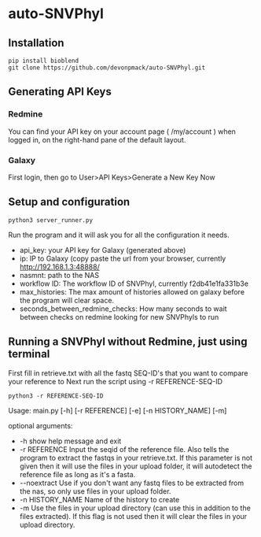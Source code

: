 # auto-SNVPhyl
## Installation
```console
pip install bioblend
git clone https://github.com/devonpmack/auto-SNVPhyl.git
```
## Generating API Keys
### Redmine
You can find your API key on your account page ( /my/account ) when logged in, on the right-hand pane of the default layout.
### Galaxy
First login, then go to User>API Keys>Generate a New Key Now

## Setup and configuration
```console
python3 server_runner.py
```
Run the program and it will ask you for all the configuration it needs.
- api_key: your API key for Galaxy (generated above)
- ip: IP to Galaxy (copy paste the url from your browser, currently http://192.168.1.3:48888/
- nasmnt: path to the NAS
- workflow ID: The workflow ID of SNVPhyl, currently f2db41e1fa331b3e
- max_histories: The max amount of histories allowed on galaxy before the program will clear space.
- seconds_between_redmine_checks: How many seconds to wait between checks on redmine looking for new SNVPhyls to run

## Running a SNVPhyl without Redmine, just using terminal
First fill in retrieve.txt with all the fastq SEQ-ID's that you want to compare your reference to
Next run the script using -r REFERENCE-SEQ-ID
```console
python3 -r REFERENCE-SEQ-ID
```
Usage:
main.py [-h] [-r REFERENCE] [-e] [-n HISTORY_NAME] [-m]

optional arguments:
- -h show help message and exit
- -r REFERENCE Input the seqid of the reference file. Also tells the program to extract the fastqs in your retrieve.txt. If              this parameter is not given then it will use the files in your upload folder, it will autodetect the reference file as long as it's a fasta.
- --noextract Use if you don't want any fastq files to be extracted from the nas, so only use files in your upload folder.
- -n HISTORY_NAME Name of the history to create
- -m Use the files in your upload directory (can use this in addition to the files extracted). If this flag is not used then it will clear the files in your upload directory.
